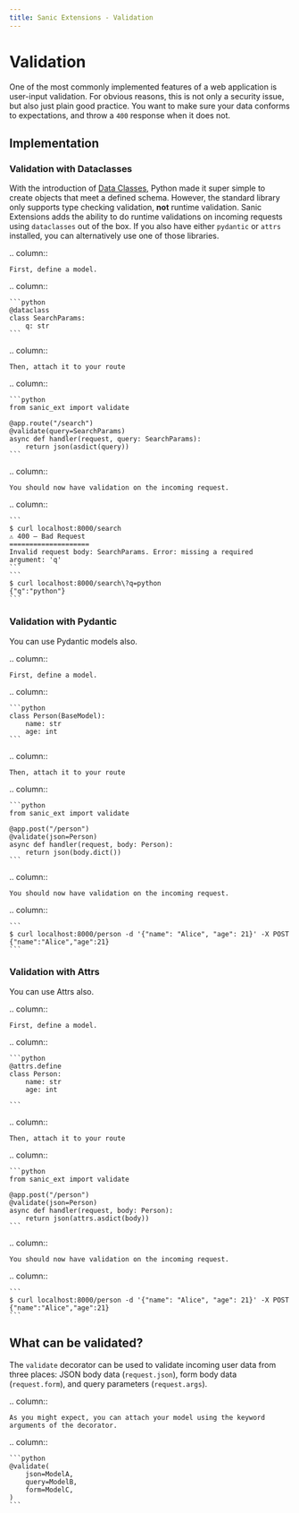 ```yaml
---
title: Sanic Extensions - Validation
---
```


# Validation

One of the most commonly implemented features of a web application is user-input validation. For obvious reasons, this is not only a security issue, but also just plain good practice. You want to make sure your data conforms to expectations, and throw a `400` response when it does not.

## Implementation

### Validation with Dataclasses

With the introduction of [Data Classes](https://docs.python.org/3/library/dataclasses.html), Python made it super simple to create objects that meet a defined schema. However, the standard library only supports type checking validation, **not** runtime validation. Sanic Extensions adds the ability to do runtime validations on incoming requests using `dataclasses` out of the box. If you also have either `pydantic` or `attrs` installed, you can alternatively use one of those libraries.

.. column::

    First, define a model.

.. column::

    ```python
    @dataclass
    class SearchParams:
        q: str
    ```


.. column::

    Then, attach it to your route

.. column::

    ```python
    from sanic_ext import validate

    @app.route("/search")
    @validate(query=SearchParams)
    async def handler(request, query: SearchParams):
        return json(asdict(query))
    ```


.. column::

    You should now have validation on the incoming request.

.. column::

    ```
    $ curl localhost:8000/search                                       
    ⚠️ 400 — Bad Request
    ====================
    Invalid request body: SearchParams. Error: missing a required argument: 'q'
    ```
    ```
    $ curl localhost:8000/search\?q=python                             
    {"q":"python"}
    ```

### Validation with Pydantic

You can use Pydantic models also.

.. column::

    First, define a model.

.. column::

    ```python
    class Person(BaseModel):
        name: str
        age: int
    ```


.. column::

    Then, attach it to your route

.. column::

    ```python
    from sanic_ext import validate

    @app.post("/person")
    @validate(json=Person)
    async def handler(request, body: Person):
        return json(body.dict())
    ```


.. column::

    You should now have validation on the incoming request.

.. column::

    ```
    $ curl localhost:8000/person -d '{"name": "Alice", "age": 21}' -X POST  
    {"name":"Alice","age":21}
    ```

### Validation with Attrs

You can use Attrs also.

.. column::

    First, define a model.

.. column::

    ```python
    @attrs.define
    class Person:
        name: str
        age: int

    ```


.. column::

    Then, attach it to your route

.. column::

    ```python
    from sanic_ext import validate

    @app.post("/person")
    @validate(json=Person)
    async def handler(request, body: Person):
        return json(attrs.asdict(body))
    ```


.. column::

    You should now have validation on the incoming request.

.. column::

    ```
    $ curl localhost:8000/person -d '{"name": "Alice", "age": 21}' -X POST  
    {"name":"Alice","age":21}
    ```

## What can be validated?

The `validate` decorator can be used to validate incoming user data from three places: JSON body data (`request.json`), form body data (`request.form`), and query parameters (`request.args`).

.. column::

    As you might expect, you can attach your model using the keyword arguments of the decorator.

.. column::

    ```python
    @validate(
        json=ModelA,
        query=ModelB,
        form=ModelC,
    )
    ```

